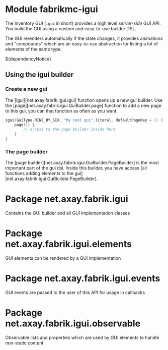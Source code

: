 # Module fabrikmc-igui

The Inventory GUI (`igui` in short) provides a high level *server-side* GUI API. You build the GUI using a custom and
easy-to-use builder DSL.

The GUI rerenders automatically if the state changes, it provides animations and "compounds" which are an easy-to-use
abstraction for listing a lot of elements of the same type.

${dependencyNotice}

## Using the igui builder

### Create a new gui

The [igui][net.axay.fabrik.igui.igui] function opens up a new gui builder. Use
the [page][net.axay.fabrik.igui.GuiBuilder.page] function to add a new page to this gui, you can that function as often
as you want.

```kotlin
igui(GuiType.NINE_BY_SIX, "My cool gui".literal, defaultPageKey = 1) {
    page(1) {
        // access to the page builder inside here
    }
}
```

### The page builder

The [page builder][net.axay.fabrik.igui.GuiBuilder.PageBuilder] is the most important part of the gui dsl. Inside this
builder, you have access [all functions adding elements to the gui][net.axay.fabrik.igui.GuiBuilder.PageBuilder].

# Package net.axay.fabrik.igui

Contains the GUI builder and all GUI implementation classes

# Package net.axay.fabrik.igui.elements

GUI elements can be rendered by a GUI implementation

# Package net.axay.fabrik.igui.events

GUI events are passed to the user of this API for usage in callbacks

# Package net.axay.fabrik.igui.observable

Observable lists and properties which are used by GUI elements to handle non-static content
